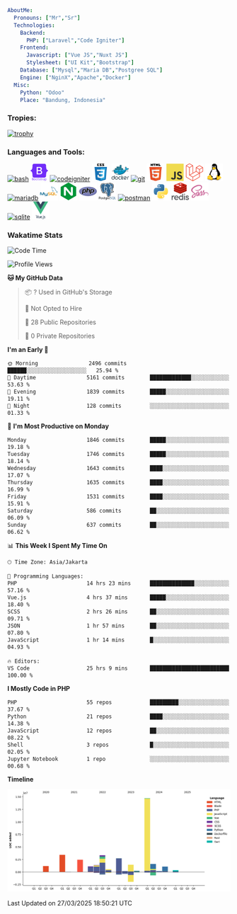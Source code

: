 ```yaml
AboutMe:
  Pronouns: ["Mr","Sr"]
  Technologies:
    Backend:
      PHP: ["Laravel","Code Igniter"]
    Frontend:
      Javascript: ["Vue JS","Nuxt JS"]
      Stylesheet: ["UI Kit","Bootstrap"]
    Database: ["Mysql","Maria DB","Postgree SQL"]
    Engine: ["NginX","Apache","Docker"]
  Misc:
    Python: "Odoo"
    Place: "Bandung, Indonesia"
```
### Tropies:

[![trophy](https://github-profile-trophy.vercel.app/?username=vheins&rank=-C,-B)](https://github.com/vheins)

### Languages and Tools:

[<img src="https://www.vectorlogo.zone/logos/gnu_bash/gnu_bash-icon.svg" alt="bash" width="40" height="40"/>](https://www.gnu.org/software/bash/)
[<img src="https://raw.githubusercontent.com/devicons/devicon/master/icons/bootstrap/bootstrap-plain-wordmark.svg" alt="bootstrap" width="40" height="40"/>](https://getbootstrap.com)
[<img src="https://cdn.worldvectorlogo.com/logos/codeigniter.svg" alt="codeigniter" width="40" height="40"/>](https://codeigniter.com)
[<img src="https://raw.githubusercontent.com/devicons/devicon/master/icons/css3/css3-original-wordmark.svg" alt="css3" width="40" height="40"/>](https://www.w3schools.com/css/)
[<img src="https://raw.githubusercontent.com/devicons/devicon/master/icons/docker/docker-original-wordmark.svg" alt="docker" width="40" height="40"/>](https://www.docker.com/)
[<img src="https://www.vectorlogo.zone/logos/git-scm/git-scm-icon.svg" alt="git" width="40" height="40"/>](https://git-scm.com/)
[<img src="https://raw.githubusercontent.com/devicons/devicon/master/icons/html5/html5-original-wordmark.svg" alt="html5" width="40" height="40"/>](https://www.w3.org/html/)
[<img src="https://raw.githubusercontent.com/devicons/devicon/master/icons/javascript/javascript-original.svg" alt="javascript" width="40" height="40"/>](https://developer.mozilla.org/en-US/docs/Web/JavaScript)
[<img src="https://raw.githubusercontent.com/devicons/devicon/master/icons/laravel/laravel-original.svg" alt="laravel" width="40" height="40"/>](https://laravel.com/)
[<img src="https://raw.githubusercontent.com/devicons/devicon/master/icons/linux/linux-original.svg" alt="linux" width="40" height="40"/>](https://www.linux.org/)
[<img src="https://www.vectorlogo.zone/logos/mariadb/mariadb-icon.svg" alt="mariadb" width="40" height="40"/>](https://mariadb.org/)
[<img src="https://raw.githubusercontent.com/devicons/devicon/master/icons/mysql/mysql-original-wordmark.svg" alt="mysql" width="40" height="40"/>](https://www.mysql.com/)
[<img src="https://raw.githubusercontent.com/devicons/devicon/master/icons/nginx/nginx-original.svg" alt="nginx" width="40" height="40"/>](https://www.nginx.com)
[<img src="https://raw.githubusercontent.com/devicons/devicon/master/icons/php/php-original.svg" alt="php" width="40" height="40"/>](https://www.php.net)
[<img src="https://raw.githubusercontent.com/devicons/devicon/master/icons/postgresql/postgresql-original-wordmark.svg" alt="postgresql" width="40" height="40"/>](https://www.postgresql.org)
[<img src="https://www.vectorlogo.zone/logos/getpostman/getpostman-icon.svg" alt="postman" width="40" height="40"/>](https://postman.com)
[<img src="https://raw.githubusercontent.com/devicons/devicon/master/icons/python/python-original.svg" alt="python" width="40" height="40"/>](https://www.python.org)
[<img src="https://raw.githubusercontent.com/devicons/devicon/master/icons/redis/redis-original-wordmark.svg" alt="redis" width="40" height="40"/>](https://redis.io)
[<img src="https://raw.githubusercontent.com/devicons/devicon/master/icons/sass/sass-original.svg" alt="sass" width="40" height="40"/>](https://sass-lang.com)
[<img src="https://www.vectorlogo.zone/logos/sqlite/sqlite-icon.svg" alt="sqlite" width="40" height="40"/>](https://www.sqlite.org/)
[<img src="https://raw.githubusercontent.com/devicons/devicon/master/icons/vuejs/vuejs-original-wordmark.svg" alt="vuejs" width="40" height="40"/>](https://vuejs.org/)

### Wakatime Stats

<!--START_SECTION:waka-->
![Code Time](http://img.shields.io/badge/Code%20Time-2%2C494%20hrs%2045%20mins-blue)

![Profile Views](http://img.shields.io/badge/Profile%20Views-1-blue)

**🐱 My GitHub Data** 

> 📦 ? Used in GitHub's Storage 
 > 
> 🚫 Not Opted to Hire
 > 
> 📜 28 Public Repositories 
 > 
> 🔑 0 Private Repositories 
 > 
**I'm an Early 🐤** 

```text
🌞 Morning                2496 commits        ██████░░░░░░░░░░░░░░░░░░░   25.94 % 
🌆 Daytime                5161 commits        █████████████░░░░░░░░░░░░   53.63 % 
🌃 Evening                1839 commits        █████░░░░░░░░░░░░░░░░░░░░   19.11 % 
🌙 Night                  128 commits         ░░░░░░░░░░░░░░░░░░░░░░░░░   01.33 % 
```
📅 **I'm Most Productive on Monday** 

```text
Monday                   1846 commits        █████░░░░░░░░░░░░░░░░░░░░   19.18 % 
Tuesday                  1746 commits        █████░░░░░░░░░░░░░░░░░░░░   18.14 % 
Wednesday                1643 commits        ████░░░░░░░░░░░░░░░░░░░░░   17.07 % 
Thursday                 1635 commits        ████░░░░░░░░░░░░░░░░░░░░░   16.99 % 
Friday                   1531 commits        ████░░░░░░░░░░░░░░░░░░░░░   15.91 % 
Saturday                 586 commits         ██░░░░░░░░░░░░░░░░░░░░░░░   06.09 % 
Sunday                   637 commits         ██░░░░░░░░░░░░░░░░░░░░░░░   06.62 % 
```


📊 **This Week I Spent My Time On** 

```text
🕑︎ Time Zone: Asia/Jakarta

💬 Programming Languages: 
PHP                      14 hrs 23 mins      ██████████████░░░░░░░░░░░   57.16 % 
Vue.js                   4 hrs 37 mins       █████░░░░░░░░░░░░░░░░░░░░   18.40 % 
SCSS                     2 hrs 26 mins       ██░░░░░░░░░░░░░░░░░░░░░░░   09.71 % 
JSON                     1 hr 57 mins        ██░░░░░░░░░░░░░░░░░░░░░░░   07.80 % 
JavaScript               1 hr 14 mins        █░░░░░░░░░░░░░░░░░░░░░░░░   04.93 % 

🔥 Editors: 
VS Code                  25 hrs 9 mins       █████████████████████████   100.00 % 
```

**I Mostly Code in PHP** 

```text
PHP                      55 repos            █████████░░░░░░░░░░░░░░░░   37.67 % 
Python                   21 repos            ████░░░░░░░░░░░░░░░░░░░░░   14.38 % 
JavaScript               12 repos            ██░░░░░░░░░░░░░░░░░░░░░░░   08.22 % 
Shell                    3 repos             █░░░░░░░░░░░░░░░░░░░░░░░░   02.05 % 
Jupyter Notebook         1 repo              ░░░░░░░░░░░░░░░░░░░░░░░░░   00.68 % 
```



**Timeline**

![Lines of Code chart](https://raw.githubusercontent.com/vheins/vheins/main/assets/bar_graph.png)


 Last Updated on 27/03/2025 18:50:21 UTC
<!--END_SECTION:waka-->
